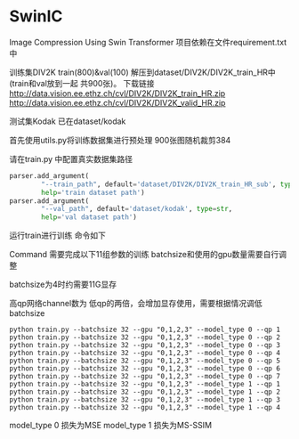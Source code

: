# SwinIC
Image Compression Using Swin Transformer
项目依赖在文件requirement.txt中

训练集DIV2K train(800)&val(100) 解压到dataset/DIV2K/DIV2K_train_HR中(train和val放到一起 共900张)。
下载链接 
http://data.vision.ee.ethz.ch/cvl/DIV2K/DIV2K_train_HR.zip 
http://data.vision.ee.ethz.ch/cvl/DIV2K/DIV2K_valid_HR.zip

测试集Kodak 已在dataset/kodak

首先使用utils.py将训练数据集进行预处理
900张图随机裁剪384 

请在train.py 中配置真实数据集路径
```python
parser.add_argument(
        "--train_path", default='dataset/DIV2K/DIV2K_train_HR_sub', type=str,
        help='train dataset path')
parser.add_argument(
        "--val_path", default='dataset/kodak', type=str,
        help='val dataset path')
```

运行train进行训练 命令如下

Command
需要完成以下11组参数的训练 
batchsize和使用的gpu数量需要自行调整

batchsize为4时约需要11G显存

高qp网络channel数为 低qp的两倍，会增加显存使用，需要根据情况调低batchsize
```shell
python train.py --batchsize 32 --gpu "0,1,2,3" --model_type 0 --qp 1
python train.py --batchsize 32 --gpu "0,1,2,3" --model_type 0 --qp 2
python train.py --batchsize 32 --gpu "0,1,2,3" --model_type 0 --qp 3
python train.py --batchsize 32 --gpu "0,1,2,3" --model_type 0 --qp 4
python train.py --batchsize 32 --gpu "0,1,2,3" --model_type 0 --qp 5
python train.py --batchsize 32 --gpu "0,1,2,3" --model_type 0 --qp 6
python train.py --batchsize 32 --gpu "0,1,2,3" --model_type 0 --qp 7
python train.py --batchsize 32 --gpu "0,1,2,3" --model_type 1 --qp 1
python train.py --batchsize 32 --gpu "0,1,2,3" --model_type 1 --qp 2
python train.py --batchsize 32 --gpu "0,1,2,3" --model_type 1 --qp 3
python train.py --batchsize 32 --gpu "0,1,2,3" --model_type 1 --qp 4
```

model_type 0 损失为MSE 
model_type 1 损失为MS-SSIM

